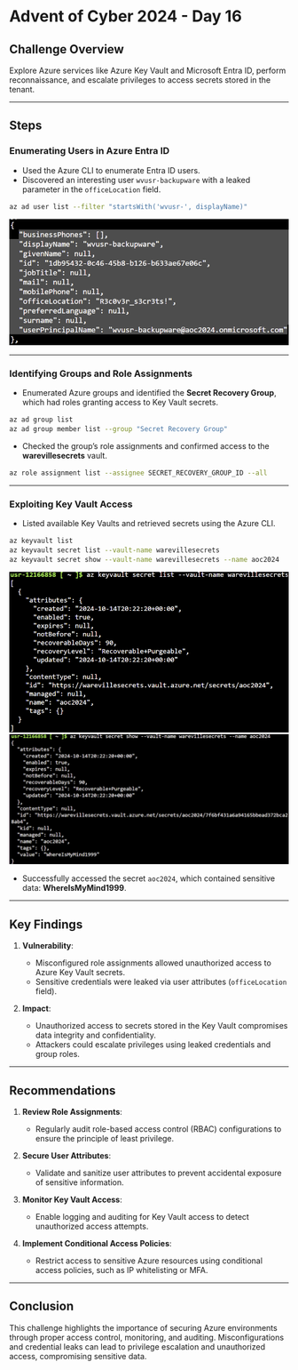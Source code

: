 # Advent of Cyber 2024 - Day 16

## Challenge Overview
Explore Azure services like Azure Key Vault and Microsoft Entra ID, perform reconnaissance, and escalate privileges to access secrets stored in the tenant.

---

## Steps

### Enumerating Users in Azure Entra ID
- Used the Azure CLI to enumerate Entra ID users.
- Discovered an interesting user `wvusr-backupware` with a leaked parameter in the `officeLocation` field.

```bash
az ad user list --filter "startsWith('wvusr-', displayName)"
```

![Weird Parameter Found](images/weirdParameterFound.png)

---

### Identifying Groups and Role Assignments
- Enumerated Azure groups and identified the **Secret Recovery Group**, which had roles granting access to Key Vault secrets.

```bash
az ad group list
az ad group member list --group "Secret Recovery Group"
```

- Checked the group’s role assignments and confirmed access to the **warevillesecrets** vault.

```bash
az role assignment list --assignee SECRET_RECOVERY_GROUP_ID --all
```

---

### Exploiting Key Vault Access
- Listed available Key Vaults and retrieved secrets using the Azure CLI.

```bash
az keyvault list
az keyvault secret list --vault-name warevillesecrets
az keyvault secret show --vault-name warevillesecrets --name aoc2024
```

![Secret Vault Name](images/SecretVaultName.png)
![Secret Vault Contents](images/SecretVaultContents.png)

- Successfully accessed the secret `aoc2024`, which contained sensitive data: **WhereIsMyMind1999**.

---

## Key Findings
1. **Vulnerability**:
   - Misconfigured role assignments allowed unauthorized access to Azure Key Vault secrets.
   - Sensitive credentials were leaked via user attributes (`officeLocation` field).

2. **Impact**:
   - Unauthorized access to secrets stored in the Key Vault compromises data integrity and confidentiality.
   - Attackers could escalate privileges using leaked credentials and group roles.

---

## Recommendations
1. **Review Role Assignments**:
   - Regularly audit role-based access control (RBAC) configurations to ensure the principle of least privilege.

2. **Secure User Attributes**:
   - Validate and sanitize user attributes to prevent accidental exposure of sensitive information.

3. **Monitor Key Vault Access**:
   - Enable logging and auditing for Key Vault access to detect unauthorized access attempts.

4. **Implement Conditional Access Policies**:
   - Restrict access to sensitive Azure resources using conditional access policies, such as IP whitelisting or MFA.

---

## Conclusion
This challenge highlights the importance of securing Azure environments through proper access control, monitoring, and auditing. Misconfigurations and credential leaks can lead to privilege escalation and unauthorized access, compromising sensitive data.
